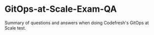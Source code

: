 # GitOps-at-Scale-Exam-QA
Summary of questions and answers when doing Codefresh's GitOps at Scale test.
